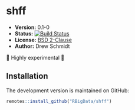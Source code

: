 # shff

* **Version:** 0.1-0
* **Status:** [![Build Status](https://travis-ci.org/RBigData/shff.png)](https://travis-ci.org/RBigData/shff)
* **License:** [BSD 2-Clause](http://opensource.org/licenses/BSD-2-Clause)
* **Author:** Drew Schmidt


🚨 Highly experimental 🚨



## Installation

<!-- To install the R package, run:

```r
install.package("shff")
``` -->

The development version is maintained on GitHub:

```r
remotes::install_github("RBigData/shff")
```

